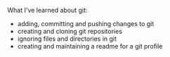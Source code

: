 What I've learned about git:
- adding, committing and pushing changes to git
- creating and cloning git repositories
- ignoring files and directories in git
- creating and maintaining a readme for a git profile